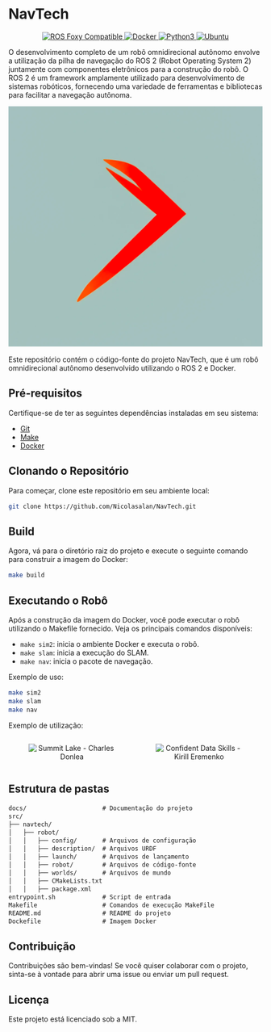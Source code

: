 # **NavTech**

<p align="center">
  <a href="http://wiki.ros.org/Foxy">
    <img src="https://img.shields.io/badge/ROS-Foxy-red" alt="ROS Foxy Compatible">
  </a>
  <a href="https://docs.docker.com/">
    <img src="https://img.shields.io/badge/Docker-v20.10.21-blue" alt="Docker">
  </a>
  <a href="https://www.python.org/">
    <img src="https://img.shields.io/badge/Python-v3.8.10-brightgreen" alt="Python3">
  </a>
  <a href="https://releases.ubuntu.com/">
    <img src="https://img.shields.io/badge/Ubuntu-v20.04-9cf" alt="Ubuntu">
  </a>
</p>

O desenvolvimento completo de um robô omnidirecional autônomo envolve a utilização da pilha de navegação do ROS 2 (Robot Operating System 2) juntamente com componentes eletrônicos para a construção do robô. O ROS 2 é um framework amplamente utilizado para desenvolvimento de sistemas robóticos, fornecendo uma variedade de ferramentas e bibliotecas para facilitar a navegação autônoma.

<p align="center">
  <img src="docs/public/image.png" alt="NavTech">
</p>

Este repositório contém o código-fonte do projeto NavTech, que é um robô omnidirecional autônomo desenvolvido utilizando o ROS 2 e Docker.

## Pré-requisitos

Certifique-se de ter as seguintes dependências instaladas em seu sistema:

* [Git](https://git-scm.com/download/)
* [Make](https://www.gnu.org/software/make/#download)
* [Docker](https://docs.docker.com/get-docker/)

## Clonando o Repositório

Para começar, clone este repositório em seu ambiente local:
```bash
git clone https://github.com/Nicolasalan/NavTech.git
``` 

## Build
Agora, vá para o diretório raiz do projeto e execute o seguinte comando para construir a imagem do Docker:

```bash
make build
```

## Executando o Robô

Após a construção da imagem do Docker, você pode executar o robô utilizando o Makefile fornecido. Veja os principais comandos disponíveis:

- `make sim2`: inicia o ambiente Docker e executa o robô.
- `make slam`: inicia a execução do SLAM.
- `make nav`: inicia o pacote de navegação.

Exemplo de uso:
```bash
make sim2
make slam
make nav
```

Exemplo de utilização: 

<center>
  <div style="display: flex; justify-content: space-between; align-items: center;">
    <figure style="text-align: center; flex: 1;">
      <img src="docs/gif/gazebo.gif" alt="Summit Lake - Charles Donlea" width="400px">
    </figure>
    <figure style="text-align: center; flex: 1;">
      <img src="docs/gif/rviz.gif" alt="Confident Data Skills - Kirill Eremenko" width="400px" height="343px">
    </figure>
  </div>
</center>


## Estrutura de pastas

```
docs/                     # Documentação do projeto
src/
├── navtech/
│   ├── robot/
│   │   ├── config/       # Arquivos de configuração
│   │   ├── description/  # Arquivos URDF
│   │   ├── launch/       # Arquivos de lançamento
│   │   ├── robot/        # Arquivos de código-fonte
│   │   ├── worlds/       # Arquivos de mundo
│   │   ├── CMakeLists.txt
│   │   ├── package.xml
entrypoint.sh             # Script de entrada
Makefile                  # Comandos de execução MakeFile
README.md                 # README do projeto
Dockefile                 # Imagem Docker
```

## Contribuição

Contribuições são bem-vindas! Se você quiser colaborar com o projeto, sinta-se à vontade para abrir uma issue ou enviar um pull request.

## Licença

Este projeto está licenciado sob a MIT.
